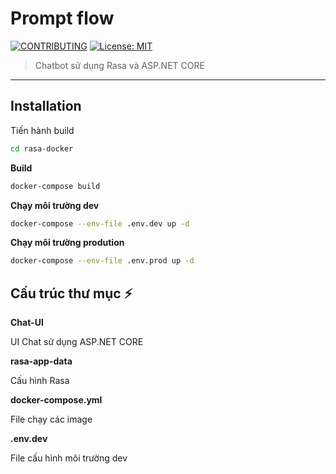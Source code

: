 # Prompt flow

[![CONTRIBUTING](https://img.shields.io/badge/Contributing-8A2BE2)](https://github.com/microsoft/promptflow/blob/main/CONTRIBUTING.md)
[![License: MIT](https://img.shields.io/github/license/microsoft/promptflow)](https://github.com/microsoft/promptflow/blob/main/LICENSE)

> Chatbot sử dụng Rasa và ASP.NET CORE  
------

## Installation

Tiến hành build 

```sh
cd rasa-docker
```

**Build**

```sh
docker-compose build
```

**Chạy môi trường dev**
```sh
docker-compose --env-file .env.dev up -d
```

**Chạy môi trường prodution**
```sh
docker-compose --env-file .env.prod up -d
```
## Cấu trúc thư mục ⚡


**Chat-UI**

UI Chat sử dụng ASP.NET CORE

**rasa-app-data**

Cấu hình Rasa

**docker-compose.yml**

File chạy các image

**.env.dev**

File cấu hình môi trường dev